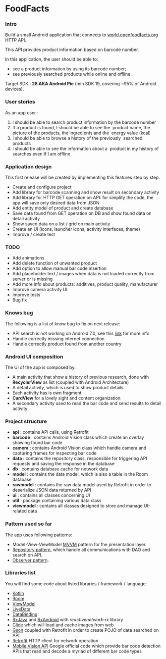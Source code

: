 # FoodFacts

### Intro
Build a small Android application that connects to [world.openfoodfacts.org](https://world.openfoodfacts.org) HTTP API.

This API provides product information based on barcode number.

In this application, the user should be able to: 

* see a product information by using its barcode number;
* see previously searched products while online and offline.

Target SDK : **28 AKA Android Pie** (min SDK 19, covering ~95% of Android devices).

### User stories

As an app user :

1. I should be able to search product information by the barcode number
2. If a product is found, I should be able to see the  product name, the picture of the products, the ingredients and the  energy value (kcal)  
3. I should be able to browse a history of the previously  searched products  
4. I should be able to see the information about a  product in my history of searches even If I am offline  

### Application design

This first release will be created by implementing this features step by step:

* Create and configure project
* Add library for barcode scanning and show result on secondary activity
* Add library for HTTP GET operation on API: for simplify the code, the app will save only desired data from JSON
* Add entity model of product and create database
* Save data found from GET operation on DB and show found data on detail activity
* Show saved data on a list / grid on main activity
* Create an UI (icons, launcher icons, activity interfaces, theme)
* Improve / create test

### TODO

* Add animations
* Add delete function of unwanted product
* Add option to allow manual bar code insertion
* Add placeholder text / images when data is not loaded correctly from server or is missing
* Add more info about products: additives, product quality, manufacturer
* Improve camera activity UI
* Improve tests
* Bug fix

### Knows bug

The following is a list of know bug to fix on next release:

* API search is not working on Android 7.0, see this [link](https://github.com/openfoodfacts/openfoodfacts-androidapp/issues/793) for more info
* Handle correctly missing internet connection
* Handle correctly product found from another country

### Android UI composition

The UI of the app is composed by:

* A main activity that show a history of previous research, done with **RecyclerView** as list (coupled with Android Architecture)
* A detail activity, which is used to show product details
* Each activity has is own fragment
* **CardView** for a lovely sight and content organization
* A secondary activity used to read the bar code and send results to detail activity


### Project structure

- **api** : contains API calls, using Retrofit
- **barcode** : contains Android Vision class which create an overlay showing found bar code
- **camera** : contains Android Vision class which handle camera and capturing frames for inspecting bar code
- **data** : contains the repository class, responsible for triggering API requests and saving the response in the database
- **db** : contains database cache for network data
- **model** : contains the data model, which is also a table in the Room database 
- **rawmodel** : contains the raw data model used by Retrofit in order to deserialize JSON data returned by API
- **ui** : contains all classes concerning UI
- **util** : package containing various data class
- **viewmodel** : contains all classes designed to store and manage UI-related data


### Pattern used so far
The app uses following patterns:

* Model-View-ViewModel [MVVM](https://en.wikipedia.org/wiki/Model%E2%80%93view%E2%80%93viewmodel) pattern for the presentation layer.
* [Repository pattern](https://medium.com/corebuild-software/android-repository-pattern-using-rx-room-bac6c65d7385), which handle all communications with DAO and search on API.
* [Observer pattern](https://en.wikipedia.org/wiki/Observer_pattern).

### Libraries list

You will find some code about listed libraries / framework / language:

* [Kotlin](https://kotlinlang.org/)
* [Room](https://developer.android.com/topic/libraries/architecture/room.html)
* [ViewModel](https://developer.android.com/reference/android/arch/lifecycle/ViewModel.html)
* [LiveData](https://developer.android.com/reference/android/arch/lifecycle/LiveData.html)
* [DataBinding](https://developer.android.com/topic/libraries/data-binding/index.html)
* [RxJava](https://github.com/ReactiveX/RxJava) and [RxAndroid](https://github.com/ReactiveX/RxAndroid) with _reactivenetwork-rx_ library
* [Glide](https://github.com/bumptech/glide) which will load and cache images from web
* [Gson](https://github.com/google/gson) coupled with Retrofit in order to create POJO of data searched on API
* [Retrofit](https://square.github.io/retrofit/) HTTP client for network operation
* [Mobile Vision API](https://developers.google.com/vision/) Google official code which provide bar code detection APIs that read and decode a myriad of different bar code types